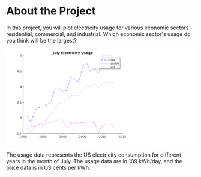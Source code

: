 # About the Project
In this project, you will plot electricity usage for various economic sectors - residential, commercial, and industrial. 
Which economic sector's usage do you think will be the largest?

![Electricity Usage](https://github.com/Abhijit2505/MATLAB-Projects/blob/master/usage.PNG?raw=true)

The usage data represents the US electricity consumption for different years in the month of July. 
The usage data are in 109 kWh/day, and the price data is in US cents per kWh.
